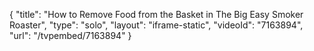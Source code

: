 {
    "title": "How to Remove Food from the Basket in The Big Easy Smoker Roaster",
    "type": "solo",
    "layout": "iframe-static",
    "videoId": "7163894",
    "url": "\/tvpembed\/7163894"
}